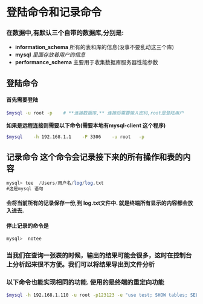 # 登陆命令和记录命令

### 在数据中,有默认三个自带的数据库,分别是:

* **information\_schema**      所有的表和库的信息\(没事不要乱动这三个库\)
* **mysql**                               _里面存放着用户的信息_
* **performance\_schema**    主要用于收集数据库服务器性能参数

## 登陆命令

#### 首先需要登陆

```bash
$mysql -u root -p    # **连接数据库,** 连接后需要输入密码,root是登陆用户
```

**如果是远程连接则需要以下命令\(需要本地有mysql-client 这个程序\)**

```bash
$mysql    -h 192.168.1.1    -P 3306    -u root   -p
```

## 记录命令   这个命令会记录接下来的所有操作和表的内容

```sql
mysql> tee  /Users/用户名/log/log.txt
#这是mysql 语句
```

#### 会将当前所有的记录保存一份,到 log.txt文件中. 就是终端所有显示的内容都会放入进去.

#### 停止记录的命令是   

```sql
mysql>  notee
```



### 当我们在查询一张表的时候，输出的结果可能会很多，这时在控制台上分析起来很不方便。我们可以将结果导出到文件分析

### 以下命令也能实现相同的功能. 使用的是终端的重定向功能

```bash
$mysql -h 192.168.1.110 -u root -p123123 -e "use test; SHOW tables; SELECT * FROM class; exit; " >> /Users/用户/log/log.txt
```





